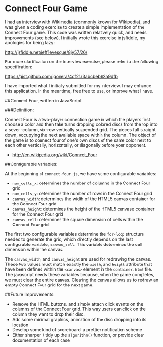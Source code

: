 Connect Four Game
============

I had an interview with Wikimedia (commonly known for Wikipedia), and was given a coding exercise to create a simple implementation of the Connect Four game.  This code was written relatively quick, and needs improvements (see below).  I initially wrote this exercise in jsfiddle, my apologies for being lazy:

http://jsfiddle.net/jeff1evesque/8jy57/26/

For more clarification on the interview exercise, please refer to the following specification:

https://gist.github.com/jgonera/4cf21a3abcbeb62a9dfb

I have imported what I initially submitted for my interview.  I may enhance this application.  In the meantime,  free free to use, or improve what I have.

##Connect Four, written in JavaScript

###Definition:

Connect Four is a two-player connection game in which the players first choose a color and then take turns dropping colored discs from the top into a seven-column, six-row vertically suspended grid. The pieces fall straight down, occupying the next available space within the column. The object of the game is to connect four of one's own discs of the same color next to each other vertically, horizontally, or diagonally before your opponent.

- http://en.wikipedia.org/wiki/Connect_Four

##Configurable variables:

At the beginning of `connect-four.js`, we have some configurable variables:

- `num_cells_x`: determines the number of columns in the Connect Four grid
- `num_cells_y`: determines the number of rows in the Connect Four grid
- `canvas_width`: determines the width of the HTML5 canvas container for the Connect Four grid
- `canvas_height`: determines the height of the HTML5 canvase container for the Connect Four grid
- `canvas_cell`: determines the square dimension of cells within the Connect Four grid

The first two configurable variables determine the `for-loop` structure needed to generate the grid, which directly depends on the last configurable variable, `canvas_cell`.  This variable determines the cell dimension within the canvas.

The `canvas_width`, and `canvas_height` are used for redrawing the canvas.  These two values must match exactly the `width`, and `height` attribute that have been defined within the `<canvas>` element in the `container.html` file.  The javascript needs these variables because, when the game completes, we must clear the entire canvas.  Clearing the canvas allows us to redraw an empty Connect Four grid for the next game.

##Future Improvements:

- Remove the HTML buttons, and simply attach click events on the columns of the Connect Four grid.  This way users can click on the column they want to drop their disc.
- Add some minimal graphics, animation of the disc dropping into its location
- Develop some kind of scoreboard, a prettier notification scheme
- Either sharpen / tidy up the `algorithm()` function, or provide clear documentation of each case


